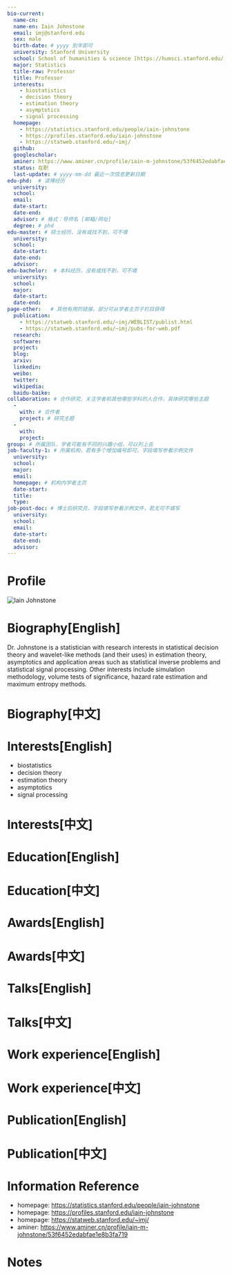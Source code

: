 ```yaml
---
bio-current:
  name-cn: 
  name-en: Iain Johnstone
  email: imj@stanford.edu
  sex: male
  birth-date: # yyyy 到年即可
  university: Stanford University 
  school: School of humanities & science [https://humsci.stanford.edu/]
  major: Statistics
  title-raw: Professor
  title: Professor
  interests: 
    - biostatistics
    - decision theory
    - estimation theory
    - asymptotics
    - signal processing
  homepage: 
    - https://statistics.stanford.edu/people/iain-johnstone
    - https://profiles.stanford.edu/iain-johnstone
    - https://statweb.stanford.edu/~imj/
  github: 
  googlescholar:  
  aminer: https://www.aminer.cn/profile/iain-m-johnstone/53f6452edabfae1e8b3fa719
  status: 在职
  last-update: # yyyy-mm-dd 最近一次信息更新日期
edu-phd:  # 读博经历
  university: 
  school: 
  email: 
  date-start: 
  date-end: 
  advisor: # 格式：导师名 [邮箱/网址]
  degree: # phd
edu-master: # 硕士经历，没有或找不到，可不填
  university: 
  school: 
  date-start: 
  date-end: 
  advisor:
edu-bachelor:  # 本科经历，没有或找不到，可不填
  university: 
  school: 
  major: 
  date-start: 
  date-end: 
page-other:   # 其他有用的链接，部分可从学者主页子栏目获得
  publication: 
    - https://statweb.stanford.edu/~imj/WEBLIST/publist.html
    - https://statweb.stanford.edu/~imj/pubs-for-web.pdf
  research: 
  software: 
  project: 
  blog: 
  arxiv: 
  linkedin: 
  weibo:
  twitter:
  wikipedia:
  baidu-baike:
collaboration: # 合作研究，关注学者和其他哪些学科的人合作，具体研究哪些主题
  - 
    with: # 合作者
    project: # 研究主题
  - 
    with: 
    project: 
group: # 所属团队，学者可能有不同的兴趣小组，可以列上去
job-faculty-1: # 所属机构，若有多个增加编号即可，字段填写参看示例文件
  university: 
  school: 
  major: 
  email: 
  homepage: # 机构内学者主页
  date-start: 
  title: 
  type: 
job-post-doc: # 博士后研究员，字段填写参看示例文件，若无可不填写
  university: 
  school: 
  email: 
  date-start: 
  date-end: 
  advisor: 
---
```


# Profile

![Iain Johnstone](https://statistics.stanford.edu/sites/g/files/sbiybj6031/f/styles/large-square/public/johnstone_new.jpg?itok=WYLDmw4A)

# Biography[English]

Dr. Johnstone is a statistician with research interests in statistical decision theory and wavelet-like methods (and their uses) in estimation theory, asymptotics and application areas such as statistical inverse problems and statistical signal processing. Other interests include simulation methodology, volume tests of significance, hazard rate estimation and maximum entropy methods.

# Biography[中文]

# Interests[English]

- biostatistics
- decision theory
- estimation theory
- asymptotics
- signal processing

# Interests[中文]

# Education[English]

# Education[中文]

# Awards[English]

# Awards[中文]

# Talks[English]

# Talks[中文]

# Work experience[English]

# Work experience[中文]

# Publication[English]

# Publication[中文]

# Information Reference

- homepage: https://statistics.stanford.edu/people/iain-johnstone
- homepage: https://profiles.stanford.edu/iain-johnstone
- homepage: https://statweb.stanford.edu/~imj/
- aminer: https://www.aminer.cn/profile/iain-m-johnstone/53f6452edabfae1e8b3fa719

# Notes